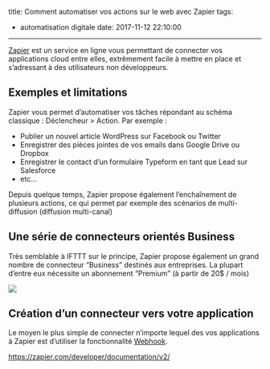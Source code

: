title: Comment automatiser vos actions sur le web avec Zapier
tags:
 - automatisation digitale 
date: 2017-11-12 22:10:00
---

[Zapier](https://zapier.com/) est un service en ligne vous permettant de connecter vos applications cloud entre elles, extrêmement facile à mettre en place et s’adressant à des utilisateurs non développeurs.



## Exemples et limitations

Zapier vous permet d’automatiser vos tâches répondant au schéma classique : Déclencheur > Action. Par exemple :

* Publier un nouvel article WordPress sur Facebook ou Twitter
* Enregistrer des pièces jointes de vos emails dans Google Drive ou Dropbox
* Enregistrer le contact d’un formulaire Typeform en tant que Lead sur Salesforce
* etc...

Depuis quelque temps, Zapier propose également l’enchaînement de plusieurs actions, ce qui permet par exemple des scénarios de multi-diffusion (diffusion multi-canal)

## Une série de connecteurs orientés Business

Très semblable à IFTTT sur le principe, Zapier propose également un grand nombre de connecteur “Business” destinés aux entreprises. La plupart d’entre eux nécessite un abonnement “Premium” (à partir de 20$ / mois)

<img src="/images/zapier-business-connectors-1024x848.png" />

## Création d’un connecteur vers votre application

Le moyen le plus simple de connecter n’importe lequel des vos applications à Zapier est d’utiliser la fonctionnalité [Webhook](https://zapier.com/zapbook/webhook/).

https://zapier.com/developer/documentation/v2/


